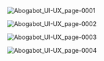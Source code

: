 
![Abogabot_UI-UX_page-0001](https://user-images.githubusercontent.com/114243215/200012382-6ecd1aa1-734f-4e0e-b2d5-3af8874489f6.jpg)

![Abogabot_UI-UX_page-0002](https://user-images.githubusercontent.com/114243215/200012516-16485f9f-840d-49fc-87fa-e99e7bead04e.jpg)

![Abogabot_UI-UX_page-0003](https://user-images.githubusercontent.com/114243215/200012468-8a072627-e7fa-4f04-b903-99ad4f09b48f.jpg)

![Abogabot_UI-UX_page-0004](https://user-images.githubusercontent.com/114243215/200012487-38da40fa-d7f3-40a6-9486-21a49fa330db.jpg)
